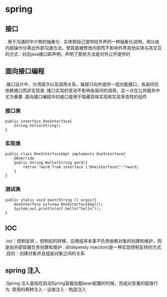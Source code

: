# spring
## 接口
. 用于沟通的中介物的抽象化
. 实体把自己提供给外界的一种抽象化说明，用以由内部操作分离出外部沟通方法，使其能被修改内部而不影响外界其他实体与其交互的方式
. 对应java接口即声明，声明了那些方法是对外公开提供的
## 面向接口编程
.接口设计中，分清层次以及调用关系，每层只向外提供一组功能接口，各层间仅依赖接口而非实现类
.接口实现的变动不影响各层间的调用，这一点在公共服务中尤为重要
.面向接口编程中的接口是用于隐藏具体实现和实现多态性的组件
### 接口类
	public interface OneInterface{
		String hello(String);
	}
### 实现类
	public class OneInterfaceImpl implements OneInterface{
		@Override
		public String Hello(String word){
			retrun "word from interface \'Oneinterface\":"+word;
		}
	}
### 测试类
	public static void main(String [] argss){
		OneInterface oif=new OneInterfaceImpl();
		System.out.println(oif.hello("hello"));
	}
## IOC 
.ioc：控制反转 ，控制权的转移，应用程序本事不负责依赖对象的创建和维护，而是由外部容器负责创建和维护
. di(dependy injection)是一种实现控制反转的方式
.目的：创建对象并且组装对象之间的关系
## spring 注入
.Spring 注入是指在启动Spring容器加载bean配置的时候，完成对变量的赋值行为
.常用的两种注入
	 - 设值注入
	 - 构造注入
